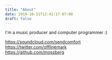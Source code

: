 ```yaml
---
title: "About"
date: 2019-10-31T12:41:17-07:00
draft: false
---
```


I'm a music producer and computer programmer :)

https://soundcloud.com/sendcomfort  
https://twitter.com/offlinemark  
https://github.com/mossberg

